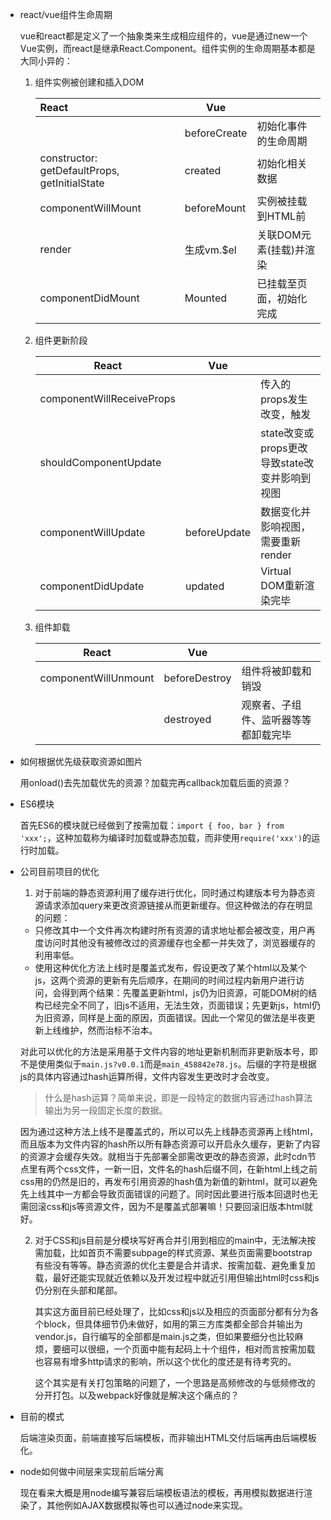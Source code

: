 - react/vue组件生命周期

  vue和react都是定义了一个抽象类来生成相应组件的，vue是通过new一个Vue实例，而react是继承React.Component。组件实例的生命周期基本都是大同小异的：

  1. 组件实例被创建和插入DOM

     | React                                    | Vue          |                |
     | :--------------------------------------- | ------------ | -------------- |
     |                                          | beforeCreate | 初始化事件的生命周期     |
     | constructor: getDefaultProps, getInitialState | created      | 初始化相关数据        |
     | componentWillMount                       | beforeMount  | 实例被挂载到HTML前    |
     | render                                   | 生成vm.$el     | 关联DOM元素(挂载)并渲染 |
     | componentDidMount                        | Mounted      | 已挂载至页面，初始化完成   |

  2. 组件更新阶段

     | React                     | Vue          |                                |
     | ------------------------- | ------------ | ------------------------------ |
     | componentWillReceiveProps |              | 传入的props发生改变，触发                |
     | shouldComponentUpdate     |              | state改变或props更改导致state改变并影响到视图 |
     | componentWillUpdate       | beforeUpdate | 数据变化并影响视图，需要重新render           |
     | componentDidUpdate        | updated      | Virtual DOM重新渲染完毕              |

  3. 组件卸载

     | React                | Vue           |                    |
     | -------------------- | ------------- | ------------------ |
     | componentWillUnmount | beforeDestroy | 组件将被卸载和销毁          |
     |                      | destroyed     | 观察者、子组件、监听器等等都卸载完毕 |

- 如何根据优先级获取资源如图片

  用onload()去先加载优先的资源？加载完再callback加载后面的资源？

- ES6模块

  首先ES6的模块就已经做到了按需加载：`import { foo, bar } from 'xxx';`，这种加载称为编译时加载或静态加载，而非使用`require('xxx')`的运行时加载。

- 公司目前项目的优化

  1. 对于前端的静态资源利用了缓存进行优化，同时通过构建版本号为静态资源请求添加query来更改资源链接从而更新缓存。但这种做法的存在明显的问题：

    + 只修改其中一个文件再次构建时所有资源的请求地址都会被改变，用户再度访问时其他没有被修改过的资源缓存也全都一并失效了，浏览器缓存的利用率低。
    + 使用这种优化方法上线时是覆盖式发布，假设更改了某个html以及某个js，这两个资源的更新有先后顺序，在期间的时间过程内新用户进行访问，会得到两个结果：先覆盖更新html，js仍为旧资源，可能DOM树的结构已经完全不同了，旧js不适用，无法生效，页面错误；先更新js，html仍为旧资源，同样是上面的原因，页面错误。因此一个常见的做法是半夜更新上线维护，然而治标不治本。

    对此可以优化的方法是采用基于文件内容的地址更新机制而非更新版本号，即不是使用类似于`main.js?v0.0.1`而是`main_458842e78.js`。后缀的字符是根据js的具体内容通过hash运算所得，文件内容发生更改时才会改变。

    > 什么是hash运算？简单来说，即是一段特定的数据内容通过hash算法输出为另一段固定长度的数据。

    因为通过这种方法上线不是覆盖式的，所以可以先上线静态资源再上线html，而且版本为文件内容的hash所以所有静态资源可以开启永久缓存，更新了内容的资源才会缓存失效。就相当于先部署全部需改更改的静态资源，此时cdn节点里有两个css文件，一新一旧，文件名的hash后缀不同，在新html上线之前css用的仍然是旧的，再发布引用资源的hash值为新值的新html，就可以避免先上线其中一方都会导致页面错误的问题了。同时因此要进行版本回退时也无需回滚css和js等资源文件，因为不是覆盖式部署嘛！只要回滚旧版本html就好。

  2. 对于CSS和js目前是分模块写好再合并引用到相应的main中，无法解决按需加载，比如首页不需要subpage的样式资源、某些页面需要bootstrap有些没有等等。静态资源的优化主要是合并请求、按需加载、避免重复加载，最好还能实现就近依赖以及开发过程中就近引用但输出html时css和js仍分别在头部和尾部。

     其实这方面目前已经处理了，比如css和js以及相应的页面部分都有分为各个block，但具体细节仍未做好，如用的第三方库类都全部合并输出为vendor.js，自行编写的全部都是main.js之类，但如果要细分也比较麻烦，要细可以很细，一个页面中能有起码上十个组件，相对而言按需加载也容易有增多http请求的影响，所以这个优化的度还是有待考究的。

     这个其实是有关打包策略的问题了，一个思路是高频修改的与低频修改的分开打包。以及webpack好像就是解决这个痛点的？

- 目前的模式

  后端渲染页面，前端直接写后端模板，而非输出HTML交付后端再由后端模板化。

- node如何做中间层来实现前后端分离

  现在看来大概是用node编写兼容后端模板语法的模板，再用模拟数据进行渲染了，其他例如AJAX数据模拟等也可以通过node来实现。